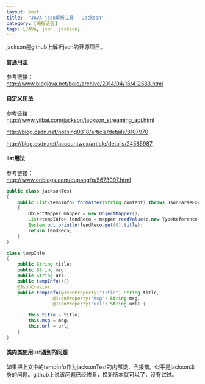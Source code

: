 ```yaml
---
layout: post
title:  "JAVA json解析工具 - Jackson"
category: [编程语言]
tags: [JAVA, json, jackson]
---
```


jackson是github上解析json的开源项目。  

<!-- more -->

#### 普通用法

参考链接：  
http://www.blogjava.net/bolo/archive/2014/04/16/412533.html

#### 自定义用法

参考链接：  
http://www.yiibai.com/jackson/jackson_streaming_api.html

http://blog.csdn.net/nothing0318/article/details/8107970

http://blog.csdn.net/accountwcx/article/details/24585987

#### list用法

参考链接：  
http://www.cnblogs.com/dupang/p/5673097.html

```java
public class jacksonTest
{
	public List<tempInfo> formatter(String content) throws JsonParseException, JsonMappingException, IOException
	{
		ObjectMapper mapper = new ObjectMapper();
        List<tempInfo> lendReco = mapper.readValue(c,new TypeReference<List<tempInfo>>() { });
        System.out.println(lendReco.get(0).title);
		return lendReco;
	}
}

class tempInfo
{
	public String title;
	public String msg;
	public String url;
	public tempInfo(){}
	@JsonCreator
	public tempInfo(@JsonProperty("title") String title, 
	             @JsonProperty("msg") String msg,
	             @JsonProperty("url") String url) {

	    this.title = title;
	    this.msg = msg;
	    this.url = url;
	}
}
```
#### 类内类使用list遇到的问题

如果把上文中的tempInfo作为jacksonTest的内部类，会报错。似乎是jackson本身的问题。github上说该问题已经修复，换新版本就可以了，没有试过。